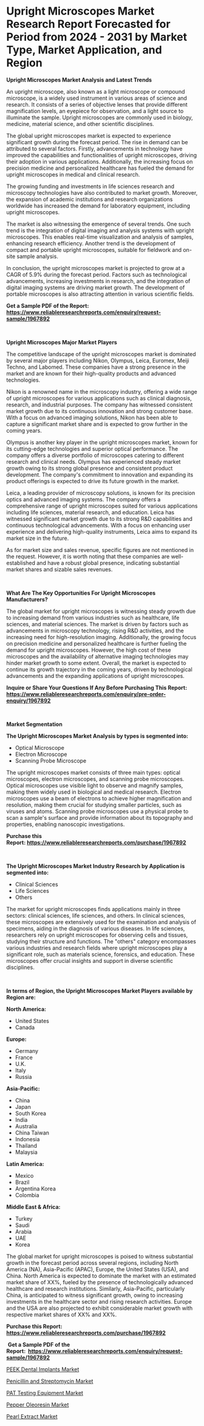 <p><h1>Upright Microscopes Market Research Report Forecasted for Period from 2024 -  2031 by Market Type, Market Application, and Region</h1></p><p><strong>Upright Microscopes Market Analysis and Latest Trends</strong></p>
<p><p>An upright microscope, also known as a light microscope or compound microscope, is a widely used instrument in various areas of science and research. It consists of a series of objective lenses that provide different magnification levels, an eyepiece for observation, and a light source to illuminate the sample. Upright microscopes are commonly used in biology, medicine, material science, and other scientific disciplines.</p><p>The global upright microscopes market is expected to experience significant growth during the forecast period. The rise in demand can be attributed to several factors. Firstly, advancements in technology have improved the capabilities and functionalities of upright microscopes, driving their adoption in various applications. Additionally, the increasing focus on precision medicine and personalized healthcare has fueled the demand for upright microscopes in medical and clinical research.</p><p>The growing funding and investments in life sciences research and microscopy technologies have also contributed to market growth. Moreover, the expansion of academic institutions and research organizations worldwide has increased the demand for laboratory equipment, including upright microscopes.</p><p>The market is also witnessing the emergence of several trends. One such trend is the integration of digital imaging and analysis systems with upright microscopes. This enables real-time visualization and analysis of samples, enhancing research efficiency. Another trend is the development of compact and portable upright microscopes, suitable for fieldwork and on-site sample analysis.</p><p>In conclusion, the upright microscopes market is projected to grow at a CAGR of 5.9% during the forecast period. Factors such as technological advancements, increasing investments in research, and the integration of digital imaging systems are driving market growth. The development of portable microscopes is also attracting attention in various scientific fields.</p></p>
<p><strong>Get a Sample PDF of the Report:&nbsp; <a href="https://www.reliableresearchreports.com/enquiry/request-sample/1967892">https://www.reliableresearchreports.com/enquiry/request-sample/1967892</a></strong></p>
<p>&nbsp;</p>
<p><strong>Upright Microscopes Major Market Players</strong></p>
<p><p>The competitive landscape of the upright microscopes market is dominated by several major players including Nikon, Olympus, Leica, Euromex, Meiji Techno, and Labomed. These companies have a strong presence in the market and are known for their high-quality products and advanced technologies.</p><p>Nikon is a renowned name in the microscopy industry, offering a wide range of upright microscopes for various applications such as clinical diagnosis, research, and industrial purposes. The company has witnessed consistent market growth due to its continuous innovation and strong customer base. With a focus on advanced imaging solutions, Nikon has been able to capture a significant market share and is expected to grow further in the coming years.</p><p>Olympus is another key player in the upright microscopes market, known for its cutting-edge technologies and superior optical performance. The company offers a diverse portfolio of microscopes catering to different research and clinical needs. Olympus has experienced steady market growth owing to its strong global presence and consistent product development. The company's commitment to innovation and expanding its product offerings is expected to drive its future growth in the market.</p><p>Leica, a leading provider of microscopy solutions, is known for its precision optics and advanced imaging systems. The company offers a comprehensive range of upright microscopes suited for various applications including life sciences, material research, and education. Leica has witnessed significant market growth due to its strong R&D capabilities and continuous technological advancements. With a focus on enhancing user experience and delivering high-quality instruments, Leica aims to expand its market size in the future.</p><p>As for market size and sales revenue, specific figures are not mentioned in the request. However, it is worth noting that these companies are well-established and have a robust global presence, indicating substantial market shares and sizable sales revenues.</p></p>
<p>&nbsp;</p>
<p><strong>What Are The Key Opportunities For Upright Microscopes Manufacturers?</strong></p>
<p><p>The global market for upright microscopes is witnessing steady growth due to increasing demand from various industries such as healthcare, life sciences, and material sciences. The market is driven by factors such as advancements in microscopy technology, rising R&D activities, and the increasing need for high-resolution imaging. Additionally, the growing focus on precision medicine and personalized healthcare is further fueling the demand for upright microscopes. However, the high cost of these microscopes and the availability of alternative imaging technologies may hinder market growth to some extent. Overall, the market is expected to continue its growth trajectory in the coming years, driven by technological advancements and the expanding applications of upright microscopes.</p></p>
<p><strong>Inquire or Share Your Questions If Any Before Purchasing This Report: <a href="https://www.reliableresearchreports.com/enquiry/pre-order-enquiry/1967892">https://www.reliableresearchreports.com/enquiry/pre-order-enquiry/1967892</a></strong></p>
<p>&nbsp;</p>
<p><strong>Market Segmentation</strong></p>
<p><strong>The Upright Microscopes Market Analysis by types is segmented into:</strong></p>
<p><ul><li>Optical Microscope</li><li>Electron Microscope</li><li>Scanning Probe Microscope</li></ul></p>
<p><p>The upright microscopes market consists of three main types: optical microscopes, electron microscopes, and scanning probe microscopes. Optical microscopes use visible light to observe and magnify samples, making them widely used in biological and medical research. Electron microscopes use a beam of electrons to achieve higher magnification and resolution, making them crucial for studying smaller particles, such as viruses and atoms. Scanning probe microscopes use a physical probe to scan a sample's surface and provide information about its topography and properties, enabling nanoscopic investigations.</p></p>
<p><strong>Purchase this Report:&nbsp;<a href="https://www.reliableresearchreports.com/purchase/1967892">https://www.reliableresearchreports.com/purchase/1967892</a></strong></p>
<p>&nbsp;</p>
<p><strong>The Upright Microscopes Market Industry Research by Application is segmented into:</strong></p>
<p><ul><li>Clinical Sciences</li><li>Life Sciences</li><li>Others</li></ul></p>
<p><p>The market for upright microscopes finds applications mainly in three sectors: clinical sciences, life sciences, and others. In clinical sciences, these microscopes are extensively used for the examination and analysis of specimens, aiding in the diagnosis of various diseases. In life sciences, researchers rely on upright microscopes for observing cells and tissues, studying their structure and functions. The "others" category encompasses various industries and research fields where upright microscopes play a significant role, such as materials science, forensics, and education. These microscopes offer crucial insights and support in diverse scientific disciplines.</p></p>
<p>&nbsp;</p>
<p><strong>In terms of Region, the Upright Microscopes Market Players available by Region are:</strong></p>
<p>
    <p> <strong> North America: </strong>
        <ul>
            <li>United States</li>
            <li>Canada</li>
        </ul>
        </p> 
    <p> <strong> Europe: </strong>
        <ul>
            <li>Germany</li>
            <li>France</li>
            <li>U.K.</li>
            <li>Italy</li>
            <li>Russia</li>
        </ul>
        </p> 
    <p> <strong> Asia-Pacific: </strong>
        <ul>
            <li>China</li>
            <li>Japan</li>
            <li>South Korea</li>
            <li>India</li>
            <li>Australia</li>
            <li>China Taiwan</li>
            <li>Indonesia</li>
            <li>Thailand</li>
            <li>Malaysia</li>
        </ul>
        </p> 
    <p> <strong> Latin America: </strong>
        <ul>
            <li>Mexico</li>
            <li>Brazil</li>
            <li>Argentina Korea</li>
            <li>Colombia</li>
        </ul>
        </p> 
    <p> <strong> Middle East & Africa: </strong>
        <ul>
            <li>Turkey</li>
            <li>Saudi</li>
            <li>Arabia</li>
            <li>UAE</li>
            <li>Korea</li>
        </ul>
    </p>
    </p>
<p><p>The global market for upright microscopes is poised to witness substantial growth in the forecast period across several regions, including North America (NA), Asia-Pacific (APAC), Europe, the United States (USA), and China. North America is expected to dominate the market with an estimated market share of XX%, fueled by the presence of technologically advanced healthcare and research institutions. Similarly, Asia-Pacific, particularly China, is anticipated to witness significant growth, owing to increasing investments in the healthcare sector and rising research activities. Europe and the USA are also projected to exhibit considerable market growth with respective market shares of XX% and XX%.</p></p>
<p><strong>Purchase this Report: <a href="https://www.reliableresearchreports.com/purchase/1967892">https://www.reliableresearchreports.com/purchase/1967892</a></strong></p>
<p>&nbsp;<strong>Get a Sample PDF of the Report:&nbsp;&nbsp;<a href="https://www.reliableresearchreports.com/enquiry/request-sample/1967892">https://www.reliableresearchreports.com/enquiry/request-sample/1967892</a></strong></p>
<p><strong></strong></p>
<p><p><a href="https://medium.com/@mildredlawson1937/analyzing-peek-dental-implants-market-global-industry-perspective-and-forecast-2023-to-2030-0285578da7a4">PEEK Dental Implants Market</a></p><p><a href="https://medium.com/@mildredlawson1937/penicillin-and-streptomycin-market-report-reveals-the-latest-trends-and-growth-opportunities-of-51a296eaad4e">Penicillin and Streptomycin Market</a></p><p><a href="https://medium.com/@mildredlawson1937/pat-testing-equipment-market-size-market-outlook-and-market-forecast-2023-to-2030-dbe2413054bf">PAT Testing Equipment Market</a></p><p><a href="https://medium.com/@mildredlawson1937/pepper-oleoresin-market-size-and-market-trends-complete-industry-overview-2023-to-2030-6dbdab4ac5a2">Pepper Oleoresin Market</a></p><p><a href="https://medium.com/@mildredlawson1937/pearl-extract-market-trends-forecast-and-competitive-analysis-to-2030-6ff249c4df63">Pearl Extract Market</a></p></p>